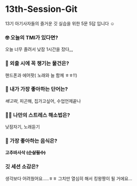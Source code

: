 # 13th-Session-Git
13기 아기사자들의 즐거운 깃 실습을 위한 5문 5답 입니다 ☺️

### 🤓 오늘의 TMI가 있다면?
오늘 너무 졸려서 낮잠 1시간을 잤다,,,

### 🎒 외출 시에 꼭 챙기는 물건은?
핸드폰과 에어팟( 노래와 늘 함께 ㅎㅎ!!)

### 🤙 내가 가장 좋아하는 단어는?
*배고파*, 피곤해, 집가고싶어, 수업언제끝나

### 🧘‍♀️ 나만의 스트레스 해소법은?
낮잠자기, 노래듣기 

### 🍧 가장 좋아하는 음식은?
__고추바사삭 ~~(순살필수)~~__

### 깃 세션 소감은?
생각보다 어려웠어요.....ㅎㅎ 그치만 열심히 해서 킹왕짱이 될 거에요...
